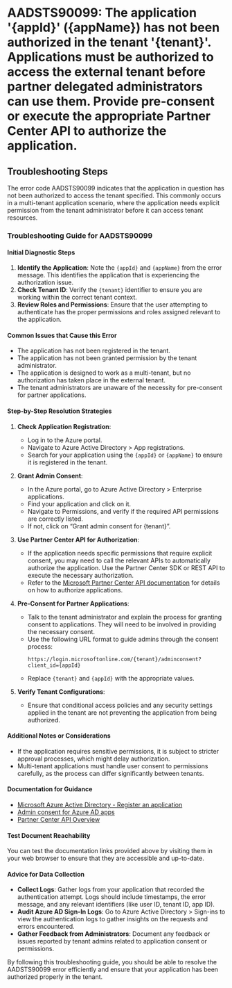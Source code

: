 
# AADSTS90099: The application '{appId}' ({appName}) has not been authorized in the tenant '{tenant}'. Applications must be authorized to access the external tenant before partner delegated administrators can use them. Provide pre-consent or execute the appropriate Partner Center API to authorize the application.


## Troubleshooting Steps
The error code AADSTS90099 indicates that the application in question has not been authorized to access the tenant specified. This commonly occurs in a multi-tenant application scenario, where the application needs explicit permission from the tenant administrator before it can access tenant resources.

### Troubleshooting Guide for AADSTS90099

#### Initial Diagnostic Steps
1. **Identify the Application**: Note the `{appId}` and `{appName}` from the error message. This identifies the application that is experiencing the authorization issue.
2. **Check Tenant ID**: Verify the `{tenant}` identifier to ensure you are working within the correct tenant context.
3. **Review Roles and Permissions**: Ensure that the user attempting to authenticate has the proper permissions and roles assigned relevant to the application.

#### Common Issues that Cause this Error
- The application has not been registered in the tenant.
- The application has not been granted permission by the tenant administrator.
- The application is designed to work as a multi-tenant, but no authorization has taken place in the external tenant.
- The tenant administrators are unaware of the necessity for pre-consent for partner applications.

#### Step-by-Step Resolution Strategies

1. **Check Application Registration**:
   - Log in to the Azure portal.
   - Navigate to Azure Active Directory > App registrations.
   - Search for your application using the `{appId}` or `{appName}` to ensure it is registered in the tenant.

2. **Grant Admin Consent**:
   - In the Azure portal, go to Azure Active Directory > Enterprise applications.
   - Find your application and click on it.
   - Navigate to Permissions, and verify if the required API permissions are correctly listed.
   - If not, click on “Grant admin consent for {tenant}”.

3. **Use Partner Center API for Authorization**:
   - If the application needs specific permissions that require explicit consent, you may need to call the relevant APIs to automatically authorize the application. Use the Partner Center SDK or REST API to execute the necessary authorization.
   - Refer to the [Microsoft Partner Center API documentation](https://docs.microsoft.com/en-us/partner-center/develop/overview) for details on how to authorize applications.

4. **Pre-Consent for Partner Applications**:
   - Talk to the tenant administrator and explain the process for granting consent to applications. They will need to be involved in providing the necessary consent.
   - Use the following URL format to guide admins through the consent process: 
     ```
     https://login.microsoftonline.com/{tenant}/adminconsent?client_id={appId}
     ```
   - Replace `{tenant}` and `{appId}` with the appropriate values. 

5. **Verify Tenant Configurations**:
   - Ensure that conditional access policies and any security settings applied in the tenant are not preventing the application from being authorized.

#### Additional Notes or Considerations
- If the application requires sensitive permissions, it is subject to stricter approval processes, which might delay authorization.
- Multi-tenant applications must handle user consent to permissions carefully, as the process can differ significantly between tenants.

#### Documentation for Guidance
- [Microsoft Azure Active Directory - Register an application](https://docs.microsoft.com/en-us/azure/active-directory/develop/quickstart-register-app)
- [Admin consent for Azure AD apps](https://docs.microsoft.com/en-us/azure/active-directory/develop/v2-admin-consent)
- [Partner Center API Overview](https://docs.microsoft.com/en-us/partner-center/develop/overview)

#### Test Document Reachability
You can test the documentation links provided above by visiting them in your web browser to ensure that they are accessible and up-to-date.

#### Advice for Data Collection
- **Collect Logs**: Gather logs from your application that recorded the authentication attempt. Logs should include timestamps, the error message, and any relevant identifiers (like user ID, tenant ID, app ID).
- **Audit Azure AD Sign-In Logs**: Go to Azure Active Directory > Sign-ins to view the authentication logs to gather insights on the requests and errors encountered.
- **Gather Feedback from Administrators**: Document any feedback or issues reported by tenant admins related to application consent or permissions.

By following this troubleshooting guide, you should be able to resolve the AADSTS90099 error efficiently and ensure that your application has been authorized properly in the tenant.